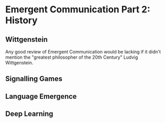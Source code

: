 # Emergent Communication Part 2: History

## Wittgenstein

Any good review of Emergent Communication would be lacking if it didn't mention the "greatest philosopher of the 20th Century" Ludvig Wittgenstein.

## Signalling Games


## Language Emergence


## Deep Learning
